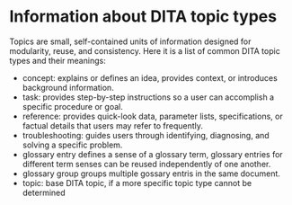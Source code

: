 Information about DITA topic types
============

Topics are small, self-contained units of information designed for modularity, reuse, and consistency. 
Here it is a list of common DITA topic types and their meanings:

   - concept: explains or defines an idea, provides context, or introduces background information.
   - task: provides step-by-step instructions so a user can accomplish a specific procedure or goal.
   - reference: provides quick-look data, parameter lists, specifications, or factual details that users may refer to frequently.
   - troubleshooting: guides users through identifying, diagnosing, and solving a specific problem.
   - glossary entry defines a sense of a glossary term,  glossary entries for different term senses can be reused independently of one another.
   - glossary group groups multiple gossary entris in the same document.
   - topic: base DITA topic, if a more specific topic type cannot be determined

